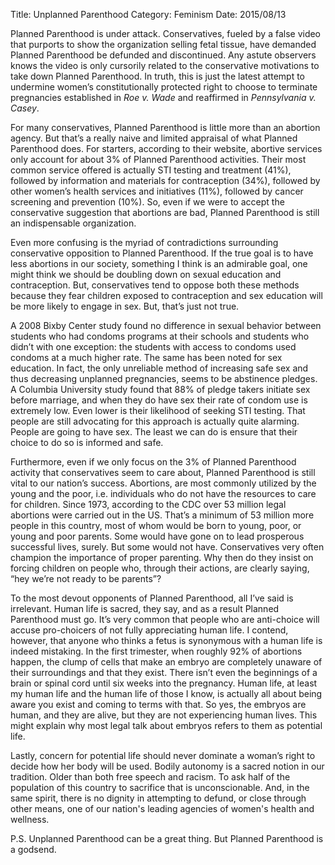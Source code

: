 Title: Unplanned Parenthood
Category: Feminism
Date: 2015/08/13

Planned Parenthood is under attack. Conservatives, fueled by a false video that purports to show the organization selling fetal tissue, have demanded Planned Parenthood be defunded and discontinued. Any astute observers knows the video is only cursorily related to the conservative motivations to take down Planned Parenthood. In truth, this is just the latest attempt to undermine women’s constitutionally protected right to choose to terminate pregnancies established in *Roe v. Wade* and reaffirmed in *Pennsylvania v. Casey*.

For many conservatives, Planned Parenthood is little more than an abortion agency. But that’s a really naive and limited appraisal of what Planned Parenthood does. For starters, according to their website, abortive services only account for about 3% of Planned Parenthood activities. Their most common service offered is actually STI testing and treatment (41%), followed by information and materials for contraception (34%), followed by other women’s health services and initiatives (11%), followed by cancer screening and prevention (10%). So, even if we were to accept the conservative suggestion that abortions are bad, Planned Parenthood is still an indispensable organization.

Even more confusing is the myriad of contradictions surrounding conservative opposition to Planned Parenthood. If the true goal is to have less abortions in our society, something I think is an admirable goal, one might think we should be doubling down on sexual education and contraception. But, conservatives tend to oppose both these methods because they fear children exposed to contraception and sex education will be more likely to engage in sex. But, that’s just not true. 

A 2008 Bixby Center study found no difference in sexual behavior between students who had condoms programs at their schools and students who didn’t with one exception: the students with access to condoms used condoms at a much higher rate. The same has been noted for sex education. In fact, the only unreliable method of increasing safe sex and thus decreasing unplanned pregnancies, seems to be abstinence pledges. A Columbia University study found that 88% of pledge takers initiate sex before marriage, and when they do have sex their rate of condom use is extremely low. Even lower is their likelihood of seeking STI testing. That people are still advocating for this approach is actually quite alarming. People are going to have sex. The least we can do is ensure that their choice to do so is informed and safe.

Furthermore, even if we only focus on the 3% of Planned Parenthood activity that conservatives seem to care about, Planned Parenthood is still vital to our nation’s success. Abortions, are most commonly utilized by the young and the poor, i.e. individuals who do not have the resources to care for children. Since 1973, according to the CDC over 53 million legal abortions were carried out in the US. That’s a minimum of 53 million more people in this country, most of whom would be born to young, poor, or young and poor parents. Some would have gone on to lead prosperous successful lives, surely. But some would not have. Conservatives very often champion the importance of proper parenting. Why then do they insist on forcing children on people who, through their actions, are clearly saying, “hey we’re not ready to be parents”?

To the most devout opponents of Planned Parenthood, all I’ve said is irrelevant. Human life is sacred, they say, and as a result Planned Parenthood must go. It’s very common that people who are anti-choice will accuse pro-choicers of not fully appreciating human life. I contend, however, that anyone who thinks a fetus is synonymous with a human life is indeed mistaking. In the first trimester, when roughly 92% of abortions happen, the clump of cells that make an embryo are completely unaware of their surroundings and that they exist. There isn’t even the beginnings of a brain or spinal cord until six weeks into the pregnancy. Human life, at least my human life and the human life of those I know, is actually all about being aware you exist and coming to terms with that. So yes, the embryos are human, and they are alive, but they are not experiencing human lives. This might explain why most legal talk about embryos refers to them as potential life.

Lastly, concern for potential life should never dominate a woman’s right to decide how her body will be used. Bodily autonomy is a sacred notion in our tradition. Older than both free speech and racism. To ask half of the population of this country to sacrifice that is unconscionable. And, in the same spirit, there is no dignity in attempting to defund, or close through other means, one of our nation's leading agencies of women's health and wellness.

P.S. Unplanned Parenthood can be a great thing. But Planned Parenthood is a godsend. 



